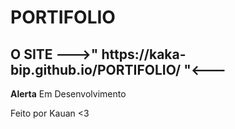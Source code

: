 
 <h1>PORTIFOLIO</h1>
 <h2>O SITE --->" https://kaka-bip.github.io/PORTIFOLIO/ "<---</h2>
 <p><strong>Alerta</strong> Em Desenvolvimento </p>
 <p>Feito por Kauan <3 </p>
